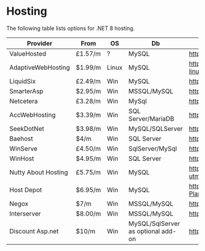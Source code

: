 # Hosting

The following table lists options for .NET 8 hosting.

Provider | From | OS | Db | Link
---------|------|----|----|-----
ValueHosted|£1.57/m|?|MySQL|https://www.valuehosted.com/asp-dot-net-hosting/|
AdaptiveWebHosting|$1.99/m|Linux|MySQL|https://adaptivewebhosting.com/asp-net-core-hosting-on-linux-ubuntu/
LiquidSix|£2.49/m|Win|MySQL|https://www.liquidsix.com/hosting/single/bronze.asp
SmarterAsp|$2.95/m|Win|MSSQL/MySQL|https://www.smarterasp.net/
Netcetera|£3.28/m|Win|MySql|https://netcetera.uk/hosting/windows/
AccWebHosting|$3.39/m|Win|SQL Server/MariaDB|https://www.accuwebhosting.com/web-hosting/windows
SeekDotNet|$3.98/m|Win|MySQL/SQLServer|https://www.seekdotnet.com/?id=aspnet
Baehost |$4/m|Win|SQL Server|https://baehost.com/en-int/web-hosting-argentina/
WinServe|£4.50/m|Win|SqlServer/MySql|https://www.winserve.co.uk/hosting
WinHost|$4.95/m|Win|SQL Server|https://www.winhost.com/hosting-plans/basic.aspx
Nutty About Hosting|£5.75/m|Win|MySQL|https://www.nuttyabouthosting.co.uk/hosting?utm_source=aspnet&utm_medium=website
Host Depot|$6.95/m|Win|MySQL|https://www.hostdepot.com/Products/WebHosting/Details.asp?PlanOS=W
Negox|$7/m|Win|MSSQL/MySQL|https://www.negox.com/
Interserver|$8.00/m|Win|MSSQL/MySQL|https://www.interserver.net/webhosting/windows-hosting.html
Discount Asp.net|$10/m|Win|MySQL/SqlServer as optional add-on|https://discountasp.net/asp.net-hosting/plan/

